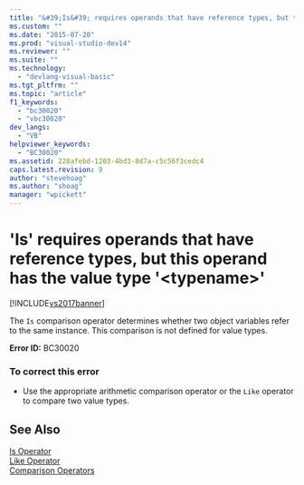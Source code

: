 ```yaml
---
title: "&#39;Is&#39; requires operands that have reference types, but this operand has the value type &#39;&lt;typename&gt;&#39; | Microsoft Docs"
ms.custom: ""
ms.date: "2015-07-20"
ms.prod: "visual-studio-dev14"
ms.reviewer: ""
ms.suite: ""
ms.technology: 
  - "devlang-visual-basic"
ms.tgt_pltfrm: ""
ms.topic: "article"
f1_keywords: 
  - "bc30020"
  - "vbc30020"
dev_langs: 
  - "VB"
helpviewer_keywords: 
  - "BC30020"
ms.assetid: 228afebd-1203-4bd3-8d7a-c5c56f3cedc4
caps.latest.revision: 9
author: "stevehoag"
ms.author: "shoag"
manager: "wpickett"
---
```

# &#39;Is&#39; requires operands that have reference types, but this operand has the value type &#39;&lt;typename&gt;&#39;
[!INCLUDE[vs2017banner](../../../visual-basic/includes/vs2017banner.md)]

The `Is` comparison operator determines whether two object variables refer to the same instance. This comparison is not defined for value types.  
  
 **Error ID:** BC30020  
  
### To correct this error  
  
-   Use the appropriate arithmetic comparison operator or the `Like` operator to compare two value types.  
  
## See Also  
 [Is Operator](../../../visual-basic/language-reference/operators/is-operator.md)   
 [Like Operator](../../../visual-basic/language-reference/operators/like-operator.md)   
 [Comparison Operators](../../../visual-basic/language-reference/operators/comparison-operators.md)
